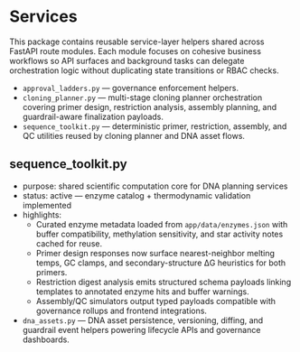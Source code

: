 # Services

This package contains reusable service-layer helpers shared across FastAPI route modules. Each module focuses on cohesive business workflows so API surfaces and background tasks can delegate orchestration logic without duplicating state transitions or RBAC checks.

- `approval_ladders.py` — governance enforcement helpers.
- `cloning_planner.py` — multi-stage cloning planner orchestration covering primer design, restriction analysis, assembly planning, and guardrail-aware finalization payloads.
- `sequence_toolkit.py` — deterministic primer, restriction, assembly, and QC utilities reused by cloning planner and DNA asset flows.

## sequence_toolkit.py

- purpose: shared scientific computation core for DNA planning services
- status: active — enzyme catalog + thermodynamic validation implemented
- highlights:
  - Curated enzyme metadata loaded from `app/data/enzymes.json` with buffer compatibility, methylation sensitivity, and star activity notes cached for reuse.
  - Primer design responses now surface nearest-neighbor melting temps, GC clamps, and secondary-structure ΔG heuristics for both primers.
  - Restriction digest analysis emits structured schema payloads linking templates to annotated enzyme hits and buffer warnings.
  - Assembly/QC simulators output typed payloads compatible with governance rollups and frontend integrations.
- `dna_assets.py` — DNA asset persistence, versioning, diffing, and guardrail event helpers powering lifecycle APIs and governance dashboards.
